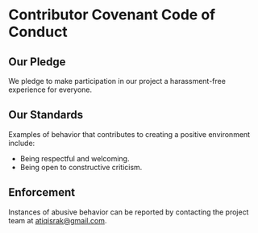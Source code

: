 # Contributor Covenant Code of Conduct

## Our Pledge

We pledge to make participation in our project a harassment-free experience for everyone.

## Our Standards

Examples of behavior that contributes to creating a positive environment include:

- Being respectful and welcoming.
- Being open to constructive criticism.

## Enforcement

Instances of abusive behavior can be reported by contacting the project team at [atiqisrak@gmail.com](mailto:atiqisrak@gmail.com).
